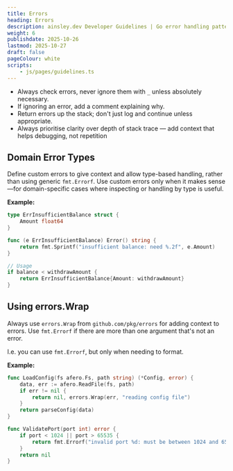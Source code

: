 ```yaml
---
title: Errors
heading: Errors
description: ainsley.dev Developer Guidelines | Go error handling patterns with custom types and errors.Wrap
weight: 6
publishdate: 2025-10-26
lastmod: 2025-10-27
draft: false
pageColour: white
scripts:
    - js/pages/guidelines.ts
---
```


- Always check errors, never ignore them with `_` unless absolutely necessary.
- If ignoring an error, add a comment explaining why.
- Return errors up the stack; don't just log and continue unless appropriate.
- Always prioritise clarity over depth of stack trace — add context that helps debugging, not repetition

## Domain Error Types

Define custom errors to give context and allow type-based handling, rather than using generic `fmt.Errorf`. Use custom
errors only when it makes sense—for domain-specific cases where inspecting or handling by type is useful.

**Example:**

```go
type ErrInsufficientBalance struct {
    Amount float64
}

func (e ErrInsufficientBalance) Error() string {
    return fmt.Sprintf("insufficient balance: need %.2f", e.Amount)
}

// Usage
if balance < withdrawAmount {
    return ErrInsufficientBalance{Amount: withdrawAmount}
}
```

## Using errors.Wrap

Always use `errors.Wrap` from `github.com/pkg/errors` for adding context to errors. Use `fmt.Errorf`
if there are more than one argument that's not an error.

I.e. you can use `fmt.Errorf`, but only when needing to format.

**Example:**

```go
func LoadConfig(fs afero.Fs, path string) (*Config, error) {
	data, err := afero.ReadFile(fs, path)
	if err != nil {
		return nil, errors.Wrap(err, "reading config file")
	}
	return parseConfig(data)
}

func ValidatePort(port int) error {
	if port < 1024 || port > 65535 {
		return fmt.Errorf("invalid port %d: must be between 1024 and 65535", port)
	}
	return nil
}
```
